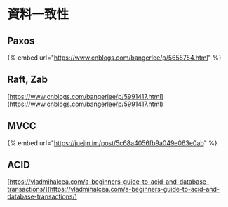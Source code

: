 # 資料一致性

## Paxos

{% embed url="https://www.cnblogs.com/bangerlee/p/5655754.html" %}

## Raft,  Zab

[https://www.cnblogs.com/bangerlee/p/5991417.html](https://www.cnblogs.com/bangerlee/p/5991417.html)

## MVCC

{% embed url="https://juejin.im/post/5c68a4056fb9a049e063e0ab" %}

## ACID

[https://vladmihalcea.com/a-beginners-guide-to-acid-and-database-transactions/](https://vladmihalcea.com/a-beginners-guide-to-acid-and-database-transactions/)

